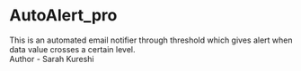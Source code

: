 # AutoAlert_pro
This is an automated email notifier through threshold which gives alert when data value crosses a certain level.
<br>
Author - Sarah Kureshi
